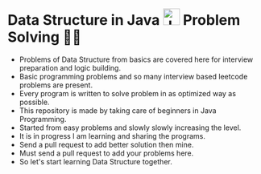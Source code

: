 # Data Structure in Java <img alt="Java" width="33px" src="https://img.icons8.com/color/48/000000/java-coffee-cup-logo--v1.png" /> Problem Solving 👨‍💻

- Problems of Data Structure from basics are covered here for interview preparation and logic building.
- Basic programming problems and so many interview based leetcode problems are present.
- Every program is written to solve problem in as optimized way as possible.
- This repository is made by taking care of beginners in Java Programming.
- Started from easy problems and slowly slowly increasing the level.
- It is in progress I am learning and sharing the programs.
- Send a pull request to add better solution then mine.
- Must send a pull request to add your problems here.
- So let's start learning Data Structure together.
